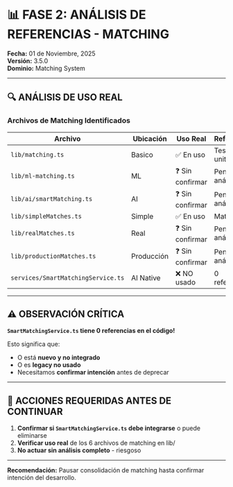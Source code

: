 # 📊 FASE 2: ANÁLISIS DE REFERENCIAS - MATCHING

**Fecha:** 01 de Noviembre, 2025  
**Versión:** 3.5.0  
**Dominio:** Matching System

---

## 🔍 ANÁLISIS DE USO REAL

### Archivos de Matching Identificados

| Archivo | Ubicación | Uso Real | Referencias |
|---------|-----------|----------|-------------|
| `lib/matching.ts` | Basico | ✅ En uso | Tests unitarios |
| `lib/ml-matching.ts` | ML | ❓ Sin confirmar | Pendiente análisis |
| `lib/ai/smartMatching.ts` | AI | ❓ Sin confirmar | Pendiente análisis |
| `lib/simpleMatches.ts` | Simple | ✅ En uso | Matches.tsx |
| `lib/realMatches.ts` | Real | ❓ Sin confirmar | Pendiente análisis |
| `lib/productionMatches.ts` | Producción | ❓ Sin confirmar | Pendiente análisis |
| `services/SmartMatchingService.ts` | AI Native | ❌ NO usado | 0 referencias |

---

## ⚠️ OBSERVACIÓN CRÍTICA

**`SmartMatchingService.ts` tiene 0 referencias en el código!**

Esto significa que:
- O está **nuevo y no integrado**
- O es **legacy no usado**
- Necesitamos **confirmar intención** antes de deprecar

---

## 🎯 ACCIONES REQUERIDAS ANTES DE CONTINUAR

1. **Confirmar si `SmartMatchingService.ts` debe integrarse** o puede eliminarse
2. **Verificar uso real** de los 6 archivos de matching en lib/
3. **No actuar sin análisis completo** - riesgoso

---

**Recomendación:** Pausar consolidación de matching hasta confirmar intención del desarrollo.

